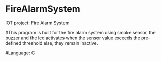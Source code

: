 # FireAlarmSystem
IOT project: Fire Alarm System

#This program is built for the fire alarm system using smoke sensor, the buzzer and the led 
activates when the sensor value exceeds the pre-defined threshold else, they remain inactive.

#Language: C
